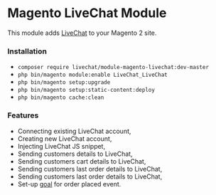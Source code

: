 # Magento LiveChat Module

This module adds [LiveChat](https://www.livechatinc.com/) to your Magento 2 site.

### Installation

-   `composer require livechat/module-magento-livechat:dev-master`
-   `php bin/magento module:enable LiveChat_LiveChat`
-   `php bin/magento setup:upgrade`
-   `php bin/magento setup:static-content:deploy`
-   `php bin/magento cache:clean`

### Features

-   Connecting existing LiveChat account,
-   Creating new LiveChat account,
-   Injecting LiveChat JS snippet,
-   Sending customers details to LiveChat,
-   Sending customers cart details to LiveChat,
-   Sending customers last order details to LiveChat,
-   Sending customers last order details to LiveChat,
-   Set-up [goal](https://www.livechatinc.com/kb/goals-set-up-and-use/) for order placed event.
